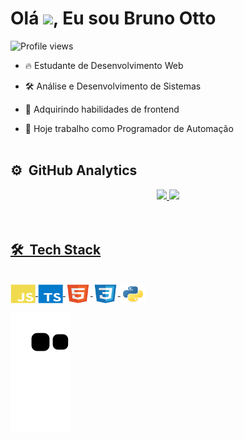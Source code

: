 <h1 align="left">Olá <img src="https://raw.githubusercontent.com/kaueMarques/kaueMarques/master/hi.gif" width="30px">, Eu sou Bruno Otto</h1>
<p align="left"> <img src="https://komarev.com/ghpvc/?username=brunocotto&color=yellow" alt="Profile views" /> </p>

- 🔥 Estudante de Desenvolvimento Web

- 🛠 Análise e Desenvolvimento de Sistemas

- 🎯 Adquirindo habilidades de frontend

- 💼 Hoje trabalho como Programador de Automação
<br><br>

## ⚙️ &nbsp;GitHub Analytics
<div align="center">
  <a href="https://github.com/brunocotto">
  <img height="180em" src="https://github-readme-stats.vercel.app/api?username=brunocotto&show_icons=true&theme=vision-friendly-dark&include_all_commits=true&count_private=true"/>
  <img height="180em" src="https://github-readme-stats.vercel.app/api/top-langs/?username=brunocotto&layout=compact&langs_count=7&theme=vision-friendly-dark"/>
</div>
 <br><br>

## 🛠 &nbsp;Tech Stack
<div style="display: inline_block"><br>
  <img align="center" alt="Bruno-Js" height="30" width="40" src="https://raw.githubusercontent.com/devicons/devicon/master/icons/javascript/javascript-plain.svg">
  <img align="center" alt="Bruno-Ts" height="30" width="40" src="https://raw.githubusercontent.com/devicons/devicon/master/icons/typescript/typescript-plain.svg">
  <img align="center" alt="Bruno-HTML" height="30" width="40" src="https://raw.githubusercontent.com/devicons/devicon/master/icons/html5/html5-original.svg">
  <img align="center" alt="Bruno-CSS" height="30" width="40" src="https://raw.githubusercontent.com/devicons/devicon/master/icons/css3/css3-original.svg">
  <img align="center" alt="Bruno-Python" height="30" width="40" src="https://raw.githubusercontent.com/devicons/devicon/master/icons/python/python-original.svg">
</div>
<div> 

  ![Snake animation](https://github.com/brunocotto/brunocotto/blob/output/github-contribution-grid-snake.svg)
 
</div>
